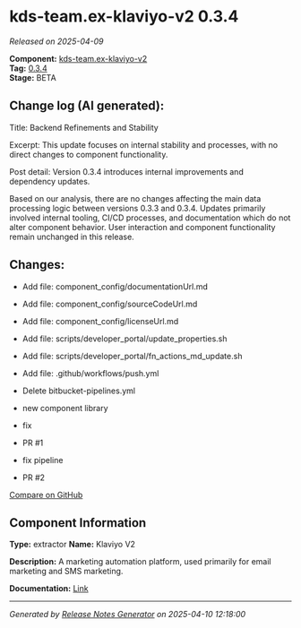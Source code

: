 #  kds-team.ex-klaviyo-v2 0.3.4

_Released on 2025-04-09_

**Component:** [kds-team.ex-klaviyo-v2](https://github.com/keboola/component-klaviyo-v2)  
**Tag:** [0.3.4](https://github.com/keboola/component-klaviyo-v2/releases/tag/0.3.4)  
**Stage:** BETA


## Change log (AI generated):
Title: Backend Refinements and Stability

Excerpt: This update focuses on internal stability and processes, with no direct changes to component functionality.

Post detail:
Version 0.3.4 introduces internal improvements and dependency updates.

Based on our analysis, there are no changes affecting the main data processing logic between versions 0.3.3 and 0.3.4. Updates primarily involved internal tooling, CI/CD processes, and documentation which do not alter component behavior. User interaction and component functionality remain unchanged in this release.



## Changes:



- Add file: component_config/documentationUrl.md 




- Add file: component_config/sourceCodeUrl.md 




- Add file: component_config/licenseUrl.md 




- Add file: scripts/developer_portal/update_properties.sh 




- Add file: scripts/developer_portal/fn_actions_md_update.sh 




- Add file: .github/workflows/push.yml 




- Delete bitbucket-pipelines.yml 








- new component library 




- fix 




- PR #1 




- fix pipeline 




- PR #2 



[Compare on GitHub](https://github.com/keboola/component-klaviyo-v2/compare/0.3.3...0.3.4)



## Component Information
**Type:** extractor
**Name:** Klaviyo V2

**Description:** A marketing automation platform, used primarily for email marketing and SMS marketing. 


**Documentation:** [Link](https://github.com/keboola/component-klaviyo-v2/blob/main/README.md)



---
_Generated by [Release Notes Generator](https://github.com/keboola/release-notes-generator)
on 2025-04-10 12:18:00_